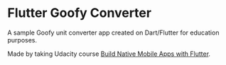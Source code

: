 # Flutter Goofy Converter

A sample Goofy unit converter app created on Dart/Flutter for education purposes.

Made by taking Udacity course [Build Native Mobile Apps with Flutter](https://www.udacity.com/course/ud905).



